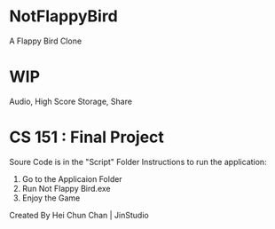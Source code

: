 # NotFlappyBird
A Flappy Bird Clone

# WIP
Audio,
High Score Storage,
Share

# CS 151 : Final Project
Soure Code is in the "Script" Folder
Instructions to run the application:
1. Go to the Applicaion Folder
2. Run Not Flappy Bird.exe
3. Enjoy the Game

   
Created By Hei Chun Chan | JinStudio
